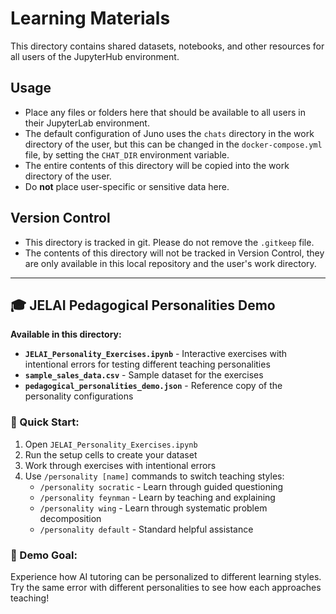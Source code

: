 # Learning Materials

This directory contains shared datasets, notebooks, and other resources for all users of the JupyterHub environment.

## Usage
- Place any files or folders here that should be available to all users in their JupyterLab environment.
- The default configuration of Juno uses the `chats` directory in the work directory of the user, but this can be changed in the `docker-compose.yml` file, by setting the `CHAT_DIR` environment variable.
- The entire contents of this directory will be copied into the work directory of the user.
- Do **not** place user-specific or sensitive data here.

## Version Control
- This directory is tracked in git. Please do not remove the `.gitkeep` file. 
- The contents of this directory will not be tracked in Version Control, they are only available in this local repository and the user's work directory.

---

## 🎓 JELAI Pedagogical Personalities Demo

**Available in this directory:**

- **`JELAI_Personality_Exercises.ipynb`** - Interactive exercises with intentional errors for testing different teaching personalities
- **`sample_sales_data.csv`** - Sample dataset for the exercises
- **`pedagogical_personalities_demo.json`** - Reference copy of the personality configurations

### 🚀 Quick Start:

1. Open `JELAI_Personality_Exercises.ipynb` 
2. Run the setup cells to create your dataset
3. Work through exercises with intentional errors
4. Use `/personality [name]` commands to switch teaching styles:
   - `/personality socratic` - Learn through guided questioning
   - `/personality feynman` - Learn by teaching and explaining  
   - `/personality wing` - Learn through systematic problem decomposition
   - `/personality default` - Standard helpful assistance

### 🎯 Demo Goal:
Experience how AI tutoring can be personalized to different learning styles. Try the same error with different personalities to see how each approaches teaching!